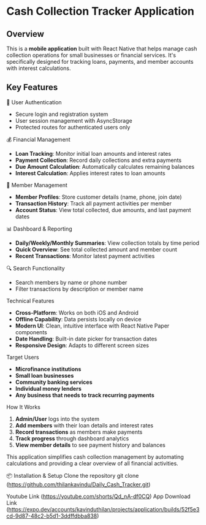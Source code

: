 # Cash Collection Tracker Application

## Overview
This is a **mobile application** built with React Native that helps manage cash collection operations for small businesses or financial services. It's specifically designed for tracking loans, payments, and member accounts with interest calculations.

## Key Features

🔐 User Authentication
- Secure login and registration system
- User session management with AsyncStorage
- Protected routes for authenticated users only

💰 Financial Management
- **Loan Tracking**: Monitor initial loan amounts and interest rates
- **Payment Collection**: Record daily collections and extra payments
- **Due Amount Calculation**: Automatically calculates remaining balances
- **Interest Calculation**: Applies interest rates to loan amounts

👥 Member Management
- **Member Profiles**: Store customer details (name, phone, join date)
- **Transaction History**: Track all payment activities per member
- **Account Status**: View total collected, due amounts, and last payment dates

📊 Dashboard & Reporting
- **Daily/Weekly/Monthly Summaries**: View collection totals by time period
- **Quick Overview**: See total collected amount and member count
- **Recent Transactions**: Monitor latest payment activities

🔍 Search Functionality
- Search members by name or phone number
- Filter transactions by description or member name

Technical Features
- **Cross-Platform**: Works on both iOS and Android
- **Offline Capability**: Data persists locally on device
- **Modern UI**: Clean, intuitive interface with React Native Paper components
- **Date Handling**: Built-in date picker for transaction dates
- **Responsive Design**: Adapts to different screen sizes

Target Users
- **Microfinance institutions**
- **Small loan businesses**
- **Community banking services**
- **Individual money lenders**
- **Any business that needs to track recurring payments**

How It Works
1. **Admin/User** logs into the system
2. **Add members** with their loan details and interest rates
3. **Record transactions** as members make payments
4. **Track progress** through dashboard analytics
5. **View member details** to see payment history and balances

This application simplifies cash collection management by automating calculations and providing a clear overview of all financial activities.


📦 Installation & Setup
Clone the repository
git clone (https://github.com/thilankavindu/Daily_Cash_Tracker.git)

Youtube Link (https://youtube.com/shorts/Qd_nA-df0CQ)
App Download Link (https://expo.dev/accounts/kavinduthilan/projects/application/builds/52f5e3cd-9d87-48c2-b5d1-3ddffdbba838)
